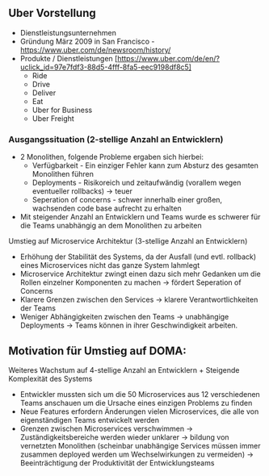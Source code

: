 ## Uber Vorstellung
- Dienstleistungsunternehmen
- Gründung März 2009 in San Francisco - https://www.uber.com/de/newsroom/history/
- Produkte / Dienstleistungen [https://www.uber.com/de/en/?uclick_id=97e7fdf3-88d5-4fff-8fa5-eec9198df8c5]
	- Ride
	- Drive
	- Deliver
	- Eat
	- Uber for Business
	- Uber Freight

### Ausgangssituation (2-stellige Anzahl an Entwicklern)
- 2 Monolithen, folgende Probleme ergaben sich hierbei:
	- Verfügbarkeit - Ein einziger Fehler kann zum Absturz des gesamten Monolithen führen
	- Deployments - Risikoreich und zeitaufwändig (vorallem wegen eventueller rollbacks) -> teuer
	- Seperation of concerns - schwer innerhalb einer großen, wachsenden code base aufrecht zu erhalten
- Mit steigender Anzahl an Entwicklern und Teams wurde es schwerer für die Teams unabhängig an dem Monolithen zu arbeiten

Umstieg auf Microservice Architektur (3-stellige Anzahl an Entwicklern)
- Erhöhung der Stabilität des Systems, da der Ausfall (und evtl. rollback) eines Microservices nicht das ganze System lahmlegt
- Microservice Architektur zwingt einen dazu sich mehr Gedanken um die Rollen einzelner Komponenten zu machen -> fördert Seperation of Concerns
- Klarere Grenzen zwischen den Services -> klarere Verantwortlichkeiten der Teams
- Weniger Abhängigkeiten zwischen den Teams -> unabhängige Deployments -> Teams können in ihrer Geschwindigkeit arbeiten.

## Motivation für Umstieg auf DOMA:

Weiteres Wachstum auf 4-stellige Anzahl an Entwicklern + Steigende Komplexität des Systems
- Entwickler mussten sich um die 50 Microservices aus 12 verschiedenen Teams anschauen um die Ursache eines einzigen Problems zu finden
- Neue Features erfordern Änderungen vielen Microservices, die alle von eigenständigen Teams entwickelt werden
- Grenzen zwischen Microservices verschwimmen -> Zuständigkeitsbereiche werden wieder unklarer -> bildung von vernetzten Monolithen (scheinbar unabhängige Services müssen immer zusammen deployed werden um Wechselwirkungen zu vermeiden)
	-> Beeinträchtigung der Produktivität der Entwicklungsteams